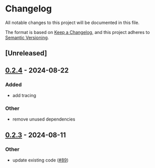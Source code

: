 # Changelog
All notable changes to this project will be documented in this file.

The format is based on [Keep a Changelog](https://keepachangelog.com/en/1.0.0/),
and this project adheres to [Semantic Versioning](https://semver.org/spec/v2.0.0.html).

## [Unreleased]

## [0.2.4](https://github.com/Lrs121/pcloudrs/compare/pcloud-http-server-v0.2.3...pcloud-http-server-v0.2.4) - 2024-08-22

### Added
- add tracing

### Other
- remove unused dependencies

## [0.2.3](https://github.com/jdrouet/pcloud/compare/pcloud-http-server-v0.2.2...pcloud-http-server-v0.2.3) - 2024-08-11

### Other
- update existing code ([#89](https://github.com/jdrouet/pcloud/pull/89))

